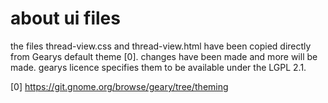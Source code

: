 # about ui files

the files thread-view.css and thread-view.html have been copied directly from
Gearys default theme [0]. changes have been made and more will be made. gearys
licence specifies them to be available under the LGPL 2.1.

[0] https://git.gnome.org/browse/geary/tree/theming
